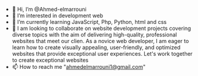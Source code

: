 - 👋 Hi, I’m @Ahmed-elmarrouni
- 👀 I’m interested in development web
- 🌱 I’m currently learning JavaScript, Php, Python, html and css
- 💞️ I am looking to collaborate on website development projects covering diverse topics with the aim of delivering high-quality, professional websites that meet our clien. As a novice web developer, I am eager to learn how to create visually appealing, user-friendly, and optimized websites that provide exceptional user experiences. Let's work together to create exceptional websites
- 📫 How to reach me "ahmedelmarrouni1@gmail.com"

<!---
Ahmed-elmarrouni/Ahmed-elmarrouni is a ✨ special ✨ repository because its `README.md` (this file) appears on your GitHub profile.
You can click the Preview link to take a look at your changes.
--->
